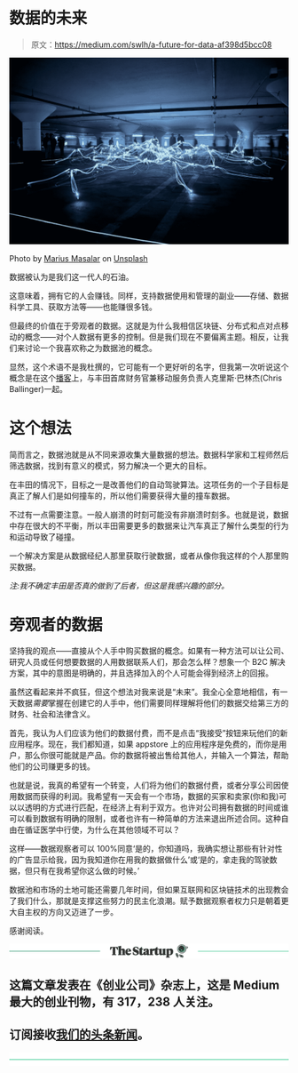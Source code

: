 # 数据的未来

> 原文：<https://medium.com/swlh/a-future-for-data-af398d5bcc08>

![](img/0d3c1a225e266c2392c236afc5ee4136.png)

Photo by [Marius Masalar](https://unsplash.com/photos/CyFBmFEsytU?utm_source=unsplash&utm_medium=referral&utm_content=creditCopyText) on [Unsplash](https://unsplash.com/search/photos/data?utm_source=unsplash&utm_medium=referral&utm_content=creditCopyText)

数据被认为是我们这一代人的石油。

这意味着，拥有它的人会赚钱。同样，支持数据使用和管理的副业——存储、数据科学工具、获取方法等——也能赚很多钱。

但最终的价值在于旁观者的数据。这就是为什么我相信区块链、分布式和点对点移动的概念——对个人数据有更多的控制。但是我们现在不要偏离主题。相反，让我们来讨论一个我喜欢称之为数据池的概念。

显然，这个术语不是我杜撰的，它可能有一个更好听的名字，但我第一次听说这个概念是在这个[播客](http://blockchain.global/blockchain-innovation/)上，与丰田首席财务官兼移动服务负责人克里斯·巴林杰(Chris Ballinger)一起。

# 这个想法

简而言之，数据池就是从不同来源收集大量数据的想法。数据科学家和工程师然后筛选数据，找到有意义的模式，努力解决一个更大的目标。

在丰田的情况下，目标之一是改善他们的自动驾驶算法。这项任务的一个子目标是真正了解人们是如何撞车的，所以他们需要获得大量的撞车数据。

不过有一点需要注意。一般人崩溃的时刻可能没有非崩溃时刻多。也就是说，数据中存在很大的不平衡，所以丰田需要更多的数据来让汽车真正了解什么类型的行为和运动导致了碰撞。

一个解决方案是从数据经纪人那里获取行驶数据，或者从像你我这样的个人那里购买数据。

*注:我不确定丰田是否真的做到了后者，但这是我感兴趣的部分。*

# 旁观者的数据

坚持我的观点——直接从个人手中购买数据的概念。如果有一种方法可以让公司、研究人员或任何想要数据的人用数据联系人们，那会怎么样？想象一个 B2C 解决方案，其中的意图是明确的，并且选择加入的个人可能会得到经济上的回报。

虽然这看起来并不疯狂，但这个想法对我来说是“未来”。我全心全意地相信，有一天数据*需要*掌握在创建它的人手中，他们需要同样理解将他们的数据交给第三方的财务、社会和法律含义。

首先，我认为人们应该为他们的数据付费，而不是点击“我接受”按钮来玩他们的新应用程序。现在，我们都知道，如果 appstore 上的应用程序是免费的，而你是用户，那么你很可能就是产品。你的数据将被出售给其他人，并输入一个算法，帮助他们的公司赚更多的钱。

也就是说，我真的希望有一个转变，人们将为他们的数据付费，或者分享公司因使用数据而获得的利润。我希望有一天会有一个市场，数据的买家和卖家(你和我)可以以透明的方式进行匹配，在经济上有利于双方。也许对公司拥有数据的时间或谁可以看到数据有明确的限制，或者也许有一种简单的方法来退出所述合同。这种自由在循证医学中行使，为什么在其他领域不可以？

这样——数据观察者可以 100%同意‘是的，你知道吗，我确实想让那些有针对性的广告显示给我，因为我知道你在用我的数据做什么’或‘是的，拿走我的驾驶数据，但只有在我希望你这么做的时候。’

数据池和市场的土地可能还需要几年时间，但如果互联网和区块链技术的出现教会了我们什么，那就是支撑这些努力的民主化浪潮。赋予数据观察者权力只是朝着更大自主权的方向又迈进了一步。

感谢阅读。

[![](img/308a8d84fb9b2fab43d66c117fcc4bb4.png)](https://medium.com/swlh)

## 这篇文章发表在《创业公司》杂志上，这是 Medium 最大的创业刊物，有 317，238 人关注。

## 订阅接收[我们的头条新闻](http://growthsupply.com/the-startup-newsletter/)。

[![](img/b0164736ea17a63403e660de5dedf91a.png)](https://medium.com/swlh)